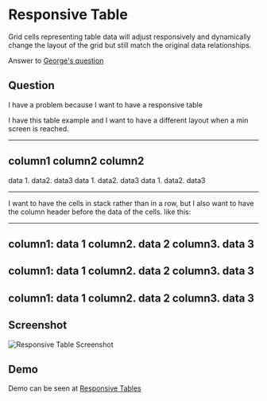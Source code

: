 # Responsive Table

Grid cells representing table data will adjust responsively and dynamically change the layout of the grid but still match the original data relationships.

Answer to [George's question](https://www.udemy.com/course/the-advanced-web-developer-bootcamp/learn/lecture/7306864#questions/9793102)

## Question

I have a problem because I want to have a responsive table

I have this table example and I want to have a different layout when a min screen is reached.

---------------------------------------------
column1 column2 column2
---------------------------------------------
data 1. data2. data3
data 1. data2. data3
data 1. data2. data3

---------------------------------------------

I want to have the cells in stack rather than in a row, but I also want to have the column header before the data of the cells.  like this:

-----------------------
column1: data 1
column2. data 2
column3. data 3
-------------------------
column1: data 1
column2. data 2
column3. data 3
-------------------------
column1: data 1
column2. data 2
column3. data 3
--------------------------

## Screenshot

![Responsive Table Screenshot](https://github.com/daniel-schroeder-dev/blob/master/responsive-tables.gif)

## Demo

Demo can be seen at [Responsive Tables](https://daniel-schroeder-dev.github.io/responsive-tables/)
